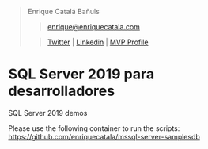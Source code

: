 >  Enrique Catalá Bañuls
>> enrique@enriquecatala.com
>
>> [Twitter](https://twitter.com/enriquecatala) |
>> [Linkedin](https://www.linkedin.com/in/enriquecatala) |
>> [MVP Profile](https://mvp.microsoft.com/es-es/PublicProfile/5000312?fullName=Enrique%20Catala)

# SQL Server 2019 para desarrolladores
SQL Server 2019 demos

Please use the following container to run the scripts: https://github.com/enriquecatala/mssql-server-samplesdb
